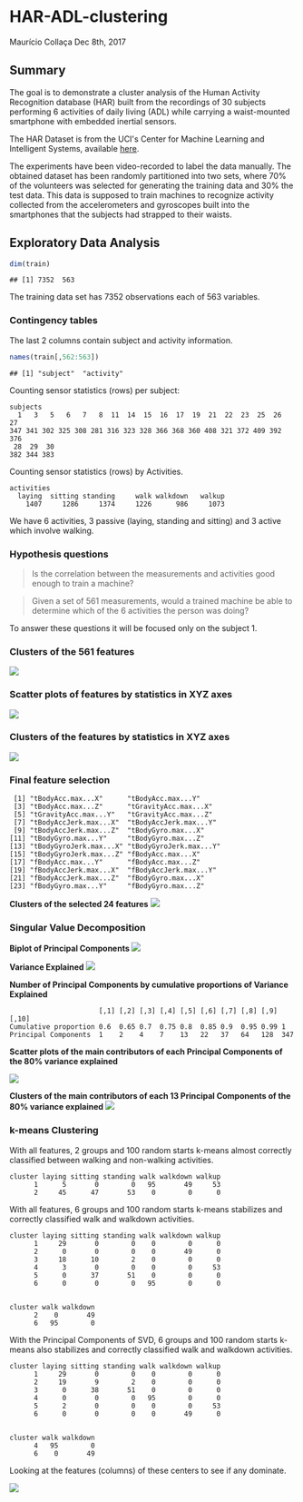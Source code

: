HAR-ADL-clustering
================
Maurício Collaça
Dec 8th, 2017

Summary
-------

The goal is to demonstrate a cluster analysis of the Human Activity Recognition database (HAR) built from the recordings of 30 subjects performing 6 activities of daily living (ADL) while carrying a waist-mounted smartphone with embedded inertial sensors.

The HAR Dataset is from the UCI's Center for Machine Learning and Intelligent Systems, available [here](http://archive.ics.uci.edu/ml/datasets/Human+Activity+Recognition+Using+Smartphones).

The experiments have been video-recorded to label the data manually. The obtained dataset has been randomly partitioned into two sets, where 70% of the volunteers was selected for generating the training data and 30% the test data. This data is supposed to train machines to recognize activity collected from the accelerometers and gyroscopes built into the smartphones that the subjects had strapped to their waists.

Exploratory Data Analysis
-------------------------

``` r
dim(train)
```

    ## [1] 7352  563

The training data set has 7352 observations each of 563 variables.

### Contingency tables

The last 2 columns contain subject and activity information.

``` r
names(train[,562:563])
```

    ## [1] "subject"  "activity"

Counting sensor statistics (rows) per subject:

    subjects
      1   3   5   6   7   8  11  14  15  16  17  19  21  22  23  25  26  27 
    347 341 302 325 308 281 316 323 328 366 368 360 408 321 372 409 392 376 
     28  29  30 
    382 344 383 

Counting sensor statistics (rows) by Activities.

    activities
      laying  sitting standing     walk walkdown   walkup 
        1407     1286     1374     1226      986     1073 

We have 6 activities, 3 passive (laying, standing and sitting) and 3 active which involve walking.

### Hypothesis questions

> Is the correlation between the measurements and activities good enough to train a machine?

> Given a set of 561 measurements, would a trained machine be able to determine which of the 6 activities the person was doing?

To answer these questions it will be focused only on the subject 1.

### Clusters of the 561 features

![](HAR-ADL-clustering_files/figure-markdown_github/unnamed-chunk-7-1.png)

### Scatter plots of features by statistics in XYZ axes

![](HAR-ADL-clustering_files/figure-markdown_github/unnamed-chunk-8-1.png)

### Clusters of the features by statistics in XYZ axes

![](HAR-ADL-clustering_files/figure-markdown_github/unnamed-chunk-9-1.png)

### Final feature selection

     [1] "tBodyAcc.max...X"      "tBodyAcc.max...Y"     
     [3] "tBodyAcc.max...Z"      "tGravityAcc.max...X"  
     [5] "tGravityAcc.max...Y"   "tGravityAcc.max...Z"  
     [7] "tBodyAccJerk.max...X"  "tBodyAccJerk.max...Y" 
     [9] "tBodyAccJerk.max...Z"  "tBodyGyro.max...X"    
    [11] "tBodyGyro.max...Y"     "tBodyGyro.max...Z"    
    [13] "tBodyGyroJerk.max...X" "tBodyGyroJerk.max...Y"
    [15] "tBodyGyroJerk.max...Z" "fBodyAcc.max...X"     
    [17] "fBodyAcc.max...Y"      "fBodyAcc.max...Z"     
    [19] "fBodyAccJerk.max...X"  "fBodyAccJerk.max...Y" 
    [21] "fBodyAccJerk.max...Z"  "fBodyGyro.max...X"    
    [23] "fBodyGyro.max...Y"     "fBodyGyro.max...Z"    

**Clusters of the selected 24 features** ![](HAR-ADL-clustering_files/figure-markdown_github/unnamed-chunk-11-1.png)

### Singular Value Decomposition

**Biplot of Principal Components** ![](HAR-ADL-clustering_files/figure-markdown_github/unnamed-chunk-12-1.png)

**Variance Explained** ![](HAR-ADL-clustering_files/figure-markdown_github/unnamed-chunk-13-1.png)

**Number of Principal Components by cumulative proportions of Variance Explained**

                          [,1] [,2] [,3] [,4] [,5] [,6] [,7] [,8] [,9] [,10]
    Cumulative proportion 0.6  0.65 0.7  0.75 0.8  0.85 0.9  0.95 0.99 1    
    Principal Components  1    2    4    7    13   22   37   64   128  347  

**Scatter plots of the main contributors of each Principal Components of the 80% variance explained**

![](HAR-ADL-clustering_files/figure-markdown_github/unnamed-chunk-16-1.png)

**Clusters of the main contributors of each 13 Principal Components of the 80% variance explained** ![](HAR-ADL-clustering_files/figure-markdown_github/unnamed-chunk-17-1.png)

### k-means Clustering

With all features, 2 groups and 100 random starts k-means almost correctly classified between walking and non-walking activities.

           
    cluster laying sitting standing walk walkdown walkup
          1      5       0        0   95       49     53
          2     45      47       53    0        0      0

With all features, 6 groups and 100 random starts k-means stabilizes and correctly classified walk and walkdown activities.

           
    cluster laying sitting standing walk walkdown walkup
          1     29       0        0    0        0      0
          2      0       0        0    0       49      0
          3     18      10        2    0        0      0
          4      3       0        0    0        0     53
          5      0      37       51    0        0      0
          6      0       0        0   95        0      0

           
    cluster walk walkdown
          2    0       49
          6   95        0

With the Principal Components of SVD, 6 groups and 100 random starts k-means also stabilizes and correctly classified walk and walkdown activities.

           
    cluster laying sitting standing walk walkdown walkup
          1     29       0        0    0        0      0
          2     19       9        2    0        0      0
          3      0      38       51    0        0      0
          4      0       0        0   95        0      0
          5      2       0        0    0        0     53
          6      0       0        0    0       49      0

           
    cluster walk walkdown
          4   95        0
          6    0       49

Looking at the features (columns) of these centers to see if any dominate.

![](HAR-ADL-clustering_files/figure-markdown_github/unnamed-chunk-22-1.png)
